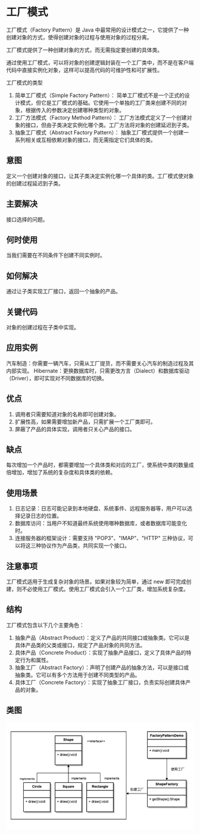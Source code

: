 # 工厂模式

工厂模式（Factory Pattern）是 Java 中最常用的设计模式之一，它提供了一种创建对象的方式，使得创建对象的过程与使用对象的过程分离。

工厂模式提供了一种创建对象的方式，而无需指定要创建的具体类。

通过使用工厂模式，可以将对象的创建逻辑封装在一个工厂类中，而不是在客户端代码中直接实例化对象，这样可以提高代码的可维护性和可扩展性。

工厂模式的类型
1. 简单工厂模式（Simple Factory Pattern）：
简单工厂模式不是一个正式的设计模式，但它是工厂模式的基础。它使用一个单独的工厂类来创建不同的对象，根据传入的参数决定创建哪种类型的对象。
2. 工厂方法模式（Factory Method Pattern）： 工厂方法模式定义了一个创建对象的接口，但由子类决定实例化哪个类。工厂方法将对象的创建延迟到子类。
3. 抽象工厂模式（Abstract Factory Pattern）： 抽象工厂模式提供一个创建一系列相关或互相依赖对象的接口，而无需指定它们具体的类。

## 意图
定义一个创建对象的接口，让其子类决定实例化哪一个具体的类。工厂模式使对象的创建过程延迟到子类。

## 主要解决
接口选择的问题。

## 何时使用
当我们需要在不同条件下创建不同实例时。

## 如何解决
通过让子类实现工厂接口，返回一个抽象的产品。

## 关键代码
对象的创建过程在子类中实现。

## 应用实例
汽车制造：你需要一辆汽车，只需从工厂提货，而不需要关心汽车的制造过程及其内部实现。
Hibernate：更换数据库时，只需更改方言（Dialect）和数据库驱动（Driver），即可实现对不同数据库的切换。

## 优点
1. 调用者只需要知道对象的名称即可创建对象。
2. 扩展性高，如果需要增加新产品，只需扩展一个工厂类即可。
3. 屏蔽了产品的具体实现，调用者只关心产品的接口。
## 缺点
每次增加一个产品时，都需要增加一个具体类和对应的工厂，使系统中类的数量成倍增加，增加了系统的复杂度和具体类的依赖。

## 使用场景
1. 日志记录：日志可能记录到本地硬盘、系统事件、远程服务器等，用户可以选择记录日志的位置。
2. 数据库访问：当用户不知道最终系统使用哪种数据库，或者数据库可能变化时。
3. 连接服务器的框架设计：需要支持 "POP3"、"IMAP"、"HTTP" 三种协议，可以将这三种协议作为产品类，共同实现一个接口。

## 注意事项
工厂模式适用于生成复杂对象的场景。如果对象较为简单，通过 new 即可完成创建，则不必使用工厂模式。使用工厂模式会引入一个工厂类，增加系统复杂度。

## 结构
工厂模式包含以下几个主要角色：

1. 抽象产品（Abstract Product）：定义了产品的共同接口或抽象类。它可以是具体产品类的父类或接口，规定了产品对象的共同方法。
2. 具体产品（Concrete Product）：实现了抽象产品接口，定义了具体产品的特定行为和属性。
3. 抽象工厂（Abstract Factory）：声明了创建产品的抽象方法，可以是接口或抽象类。它可以有多个方法用于创建不同类型的产品。
4. 具体工厂（Concrete Factory）：实现了抽象工厂接口，负责实际创建具体产品的对象。

## 类图
![img.png](pics/img.png)